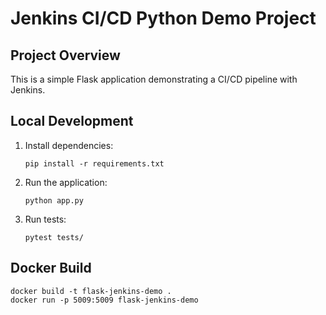 # Jenkins CI/CD Python Demo Project

## Project Overview
This is a simple Flask application demonstrating a CI/CD pipeline with Jenkins.

## Local Development
1. Install dependencies:
   ```
   pip install -r requirements.txt
   ```

2. Run the application:
   ```
   python app.py
   ```

3. Run tests:
   ```
   pytest tests/
   ```

## Docker Build
```
docker build -t flask-jenkins-demo .
docker run -p 5009:5009 flask-jenkins-demo
```